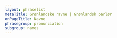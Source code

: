 ```yaml
---
layout: phraselist
metaTitle: Grønlandske navne | Grønlandsk parlør
onPageTitle: Navne
phrasegroup: pronunciation
subgroup: names
---
```

